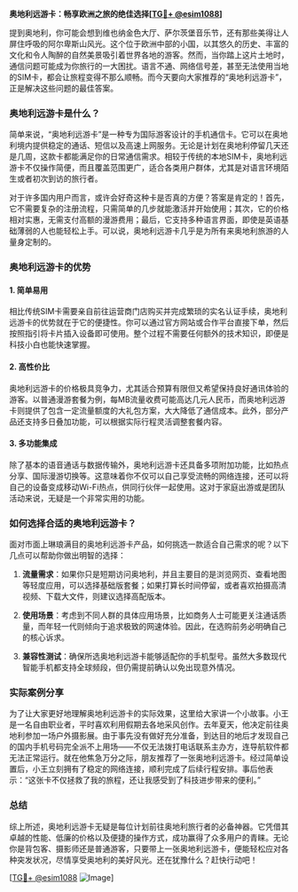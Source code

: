 **奥地利远游卡：畅享欧洲之旅的绝佳选择[[TG💪+ @esim1088](https://t.me/s/esim1088)]**

提到奥地利，你可能会想到维也纳金色大厅、萨尔茨堡音乐节，还有那些美得让人屏住呼吸的阿尔卑斯山风光。这个位于欧洲中部的小国，以其悠久的历史、丰富的文化和令人陶醉的自然美景吸引着世界各地的游客。然而，当你踏上这片土地时，通信问题可能成为你旅行的一大困扰。语言不通、网络信号差，甚至无法使用当地的SIM卡，都会让旅程变得不那么顺畅。而今天要向大家推荐的“奥地利远游卡”，正是解决这些问题的最佳答案。

### 奥地利远游卡是什么？

简单来说，“奥地利远游卡”是一种专为国际游客设计的手机通信卡。它可以在奥地利境内提供稳定的通话、短信以及高速上网服务。无论是计划在奥地利停留几天还是几周，这款卡都能满足你的日常通信需求。相较于传统的本地SIM卡，奥地利远游卡不仅操作简便，而且覆盖范围更广，适合各类用户群体，尤其是对语言环境陌生或者初次到访的旅行者。

对于许多国内用户而言，或许会好奇这种卡是否真的方便？答案是肯定的！首先，它不需要复杂的注册流程，只需简单的几步就能激活并开始使用；其次，它的价格相对实惠，无需支付高额的漫游费用；最后，它支持多种语言界面，即使是英语基础薄弱的人也能轻松上手。可以说，奥地利远游卡几乎是为所有来奥地利旅游的人量身定制的。

### 奥地利远游卡的优势

#### 1. 简单易用
相比传统SIM卡需要亲自前往运营商门店购买并完成繁琐的实名认证手续，奥地利远游卡的优势就在于它的便捷性。你可以通过官方网站或合作平台直接下单，然后按照指引将卡片插入设备即可使用。整个过程不需要任何额外的技术知识，即便是科技小白也能快速掌握。

#### 2. 高性价比
奥地利远游卡的价格极具竞争力，尤其适合预算有限但又希望保持良好通讯体验的游客。以普通漫游套餐为例，每MB流量收费可能高达几元人民币，而奥地利远游卡则提供了包含一定流量额度的大礼包方案，大大降低了通信成本。此外，部分产品还支持多日叠加功能，可以根据实际行程灵活调整套餐内容。

#### 3. 多功能集成
除了基本的语音通话与数据传输外，奥地利远游卡还具备多项附加功能，比如热点分享、国际漫游切换等。这意味着你不仅可以自己享受流畅的网络连接，还可以将自己的设备变成移动Wi-Fi热点，供同行伙伴一起使用。这对于家庭出游或是团队活动来说，无疑是一个非常实用的功能。

### 如何选择合适的奥地利远游卡？

面对市面上琳琅满目的奥地利远游卡产品，如何挑选一款适合自己需求的呢？以下几点可以帮助你做出明智的选择：

1. **流量需求**：如果你只是短期访问奥地利，并且主要目的是浏览网页、查看地图等轻度应用，可以选择基础版套餐；如果打算长时间停留，或者喜欢拍摄高清视频、下载大文件，则建议选择高配版本。
   
2. **使用场景**：考虑到不同人群的具体应用场景，比如商务人士可能更关注通话质量，而年轻一代则倾向于追求极致的网速体验。因此，在选购前务必明确自己的核心诉求。

3. **兼容性测试**：确保所选奥地利远游卡能够适配你的手机型号。虽然大多数现代智能手机都支持全球频段，但仍需提前确认以免出现意外情况。

### 实际案例分享

为了让大家更好地理解奥地利远游卡的实际效果，这里给大家讲一个小故事。小王是一名自由职业者，平时喜欢利用假期去各地采风创作。去年夏天，他决定前往奥地利参加一场户外摄影展。由于事先没有做好充分准备，到达目的地后才发现自己的国内手机号码完全派不上用场——不仅无法拨打电话联系主办方，连导航软件都无法正常运行。就在他焦急万分之际，朋友推荐了一张奥地利远游卡。经过简单设置后，小王立刻拥有了稳定的网络连接，顺利完成了后续行程安排。事后他表示：“这张卡不仅拯救了我的旅程，还让我感受到了科技进步带来的便利。”

### 总结

综上所述，奥地利远游卡无疑是每位计划前往奥地利旅行者的必备神器。它凭借其卓越的性能、低廉的价格以及便捷的操作方式，成功赢得了众多用户的青睐。无论你是背包客、摄影师还是普通游客，只要带上一张奥地利远游卡，便能轻松应对各种突发状况，尽情享受奥地利的美好风光。还在犹豫什么？赶快行动吧！

[[TG💪+ @esim1088](https://t.me/s/esim1088) ![Image](https://i.postimg.cc/4NQfJmqS/Snipaste-2025-05-13-00-14-12.png)]